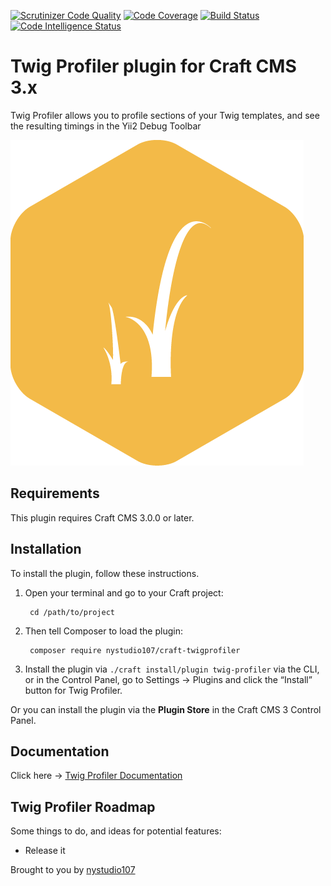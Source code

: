 [![Scrutinizer Code Quality](https://scrutinizer-ci.com/g/nystudio107/craft-twigprofiler/badges/quality-score.png?b=v1)](https://scrutinizer-ci.com/g/nystudio107/craft-twigprofiler/?branch=v1) [![Code Coverage](https://scrutinizer-ci.com/g/nystudio107/craft-twigprofiler/badges/coverage.png?b=v1)](https://scrutinizer-ci.com/g/nystudio107/craft-twigprofiler/?branch=v1) [![Build Status](https://scrutinizer-ci.com/g/nystudio107/craft-twigprofiler/badges/build.png?b=v1)](https://scrutinizer-ci.com/g/nystudio107/craft-twigprofiler/build-status/v1) [![Code Intelligence Status](https://scrutinizer-ci.com/g/nystudio107/craft-twigprofiler/badges/code-intelligence.svg?b=v1)](https://scrutinizer-ci.com/code-intelligence)

# Twig Profiler plugin for Craft CMS 3.x

Twig Profiler allows you to profile sections of your Twig templates, and see the resulting timings in the Yii2 Debug Toolbar

![Screenshot](./docs/docs/resources/img/plugin-logo.png)

## Requirements

This plugin requires Craft CMS 3.0.0 or later.

## Installation

To install the plugin, follow these instructions.

1. Open your terminal and go to your Craft project:

        cd /path/to/project

2. Then tell Composer to load the plugin:

        composer require nystudio107/craft-twigprofiler

3. Install the plugin via `./craft install/plugin twig-profiler` via the CLI, or in the Control Panel, go to Settings → Plugins and click the “Install” button for Twig Profiler.

Or you can install the plugin via the **Plugin Store** in the Craft CMS 3 Control Panel.

## Documentation

Click here -> [Twig Profiler Documentation](https://nystudio107.com/plugins/twig-profiler/documentation)

## Twig Profiler Roadmap

Some things to do, and ideas for potential features:

* Release it

Brought to you by [nystudio107](https://nystudio107.com/)

